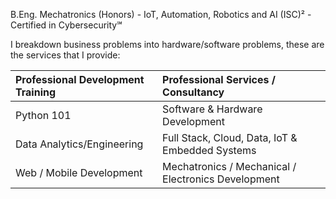 <!--
**asmyio/asmyio** is a ✨ _special_ ✨ repository because its `README.md` (this file) appears on your GitHub profile.

Here are some ideas to get you started:

- 🔭 I’m currently working on ...
- 🌱 I’m currently learning ...
- 👯 I’m looking to collaborate on ...
- 🤔 I’m looking for help with ...
- 💬 Ask me about ...
- 📫 How to reach me: ...
- 😄 Pronouns: ...
- ⚡ Fun fact: ...
-->

B.Eng. Mechatronics (Honors) - IoT, Automation, Robotics and AI
(ISC)² - Certified in Cybersecurity℠

I breakdown business problems into hardware/software problems, these are the services that I provide:

| Professional Development Training | Professional Services / Consultancy |
| :---  | :---  |
| Python 101 | Software & Hardware Development |
| Data Analytics/Engineering  | Full Stack, Cloud, Data, IoT & Embedded Systems  |
| Web / Mobile Development  | Mechatronics / Mechanical / Electronics Development  |

